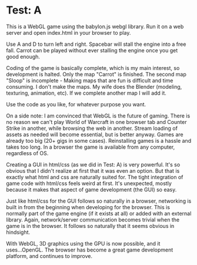 # Test: A

This is a WebGL game using the babylon.js webgl library. Run it on a web server and open index.html in your browser to play.

Use A and D to turn left and right. Spacebar will stall the engine into a free fall. Carrot can be played without ever stalling the engine once you get good enough.

Coding of the game is basically complete, which is my main interest, so development is halted. Only the map "Carrot" is finished. The second map "Sloop" is incomplete - Making maps that are fun is difficult and time consuming. I don't make the maps. My wife does the Blender (modeling, texturing, animation, etc). If we complete another map I will add it.

Use the code as you like, for whatever purpose you want.

On a side note: I am convinced that WebGL is the future of gaming. There is no reason we can't play World of Warcraft in one browser tab and Counter Strike in another, while browsing the web in another. Stream loading of assets as needed will become essential, but is better anyway. Games are already too big (20+ gigs in some cases). Reinstalling games is a hassle and takes too long. In a browser the game is available from any computer, regardless of OS.

Creating a GUI in html/css (as we did in Test: A) is very powerful. It's so obvious that I didn't realize at first that it was even an option. But that is exactly what html and css are naturally suited for. The tight integration of game code with html/css feels weird at first. It's unexpected, mostly because it makes that aspect of game development (the GUI) so easy.

Just like html/css for the GUI follows so naturally in a browser, networking is built in from the beginning when developing for the browser. This is normally part of the game engine (if it exists at all) or added with an external library. Again, network/server communication becomes trivial when the game is in the browser. It follows so naturally that it seems obvious in hindsight.

With WebGL, 3D graphics using the GPU is now possible, and it uses...OpenGL. The browser has become a great game development platform, and continues to improve.
